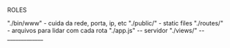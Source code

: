 ROLES

"./bin/www" - cuida da rede, porta, ip, etc
"./public/" - static files
"./routes/" - arquivos para lidar com cada rota
"./app.js" -- servidor
"./views/" -- _____________

